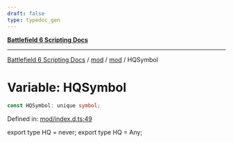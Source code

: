 ```yaml
---
draft: false
type: typedoc_gen
---
```


[**Battlefield 6 Scripting Docs**](../../../_index.md)

***

[Battlefield 6 Scripting Docs](../../../_index.md) / [mod](../../_index.md) / [mod](../_index.md) / HQSymbol

# Variable: HQSymbol

```ts
const HQSymbol: unique symbol;
```

Defined in: [mod/index.d.ts:49](https://github.com/battlefield-portal-community/portal-docs/blob/ff09b2690670f74de7e97198022e5a97ff1161ff/generators/santiago/mod/index.d.ts#L49)

export type HQ = never;
export type HQ = Any;

